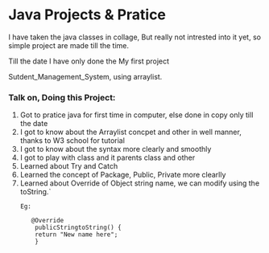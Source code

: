 # Java Projects & Pratice

I have taken the java classes in collage, But really not intrested into it yet, so simple project are made till the time.


Till the date I have only done the My first project

Sutdent_Management_System, using arraylist.

### Talk on, Doing this Project:

1) Got to pratice java for first time in computer, else done in copy only till the date
2) I got to know about the Arraylist concpet and other in well manner, thanks to W3 school for tutorial
3) I got to know about the syntax more clearly and smoothly
4) I got to play with class and it parents class and other
5) Learned about Try and Catch
6) Learned the concept of Package, Public, Private more clearlly
7) Learned about Override of Object string name, we can modify using the toString.`
   ```
   Eg:

      @Override
       publicStringtoString() {
       return "New name here";
       }
   ```
